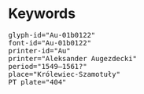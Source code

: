 # Keywords
<pre>
glyph-id="Au-01b0122"
font-id="Au-01b0122"
printer-id="Au"
printer="Aleksander Augezdecki"
period="1549–1561?"
place="Królewiec-Szamotuły"
PT plate="404"
</pre>
